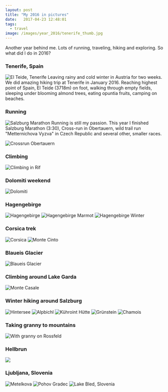 ```yaml
---
layout: post
title: "My 2016 in pictures"
date:   2017-04-23 12:48:01
tags:
  - travel
image: /images/year_2016/tenerife_thumb.jpg
---
```


Another year behind me. Lots of running, traveling, hiking and exploring. So what did I do in 2016?

### Tenerife, Spain
![El Teide, Tenerife](/images/year_2016/tenerife.jpg)
Leaving rainy and cold winter in Austria for two weeks. We did amazing hiking trip at Tenerife in January 2016. Reaching highest point of Spain, El Teide (3718m) on foot, walking through empty fields, sleeping under blooming almond trees, eating 	opuntia fruits, camping on beaches.

### Running
![Salzburg Marathon](/images/year_2016/sbg_marathon.jpg)
Running is still my passion. This year I finished Salzburg Marathon (3:30), Cross-run in Obertauern, wild trail run "Metternichova Vyzva" in Czech Republic and several other, smaller races.

![Crossrun Obertauern](/images/year_2016/crossrun_obertauern.jpg)

### Climbing
![Climbing in Rif](/images/year_2016/rif_kletterturm.jpg)

### Dolomiti weekend
![Dolomiti](/images/year_2016/dolomiti.jpg)

### Hagengebirge
![Hagengebirge](/images/year_2016/hagengebirge.jpg)
![Hagengebirge Marmot](/images/year_2016/hagengebirge_murmeltier.jpg)
![Hagengebirge Winter](/images/year_2016/hagengebirge_winter.jpg)

### Corsica trek
![Corsica](/images/year_2016/corsica.jpg)
![Monte Cinto](/images/year_2016/monte_cinto_corsica.jpg)

### Blaueis Glacier
![Blaueis Glacier](/images/year_2016/blaueis.jpg)

### Climbing around Lake Garda
![Monte Casale](/images/year_2016/garda.jpg)

### Winter hiking around Salzburg
![Hintersee](/images/year_2016/hintersee.jpg)
![Alpbichl](/images/year_2016/alpbichl.jpg)
![Kühroint Hütte](/images/year_2016/kuehroint.jpg)
![Grünstein](/images/year_2016/gruenstein.jpg)
![Chamois](/images/year_2016/gamse.jpg)

### Taking granny to mountains
![With granny on Rossfeld](/images/year_2016/rossfeld.jpg)

### Hellbrun
![](/images/year_2016/hellbrun.jpg)

### Ljubljana, Slovenia
![Metelkova](/images/year_2016/metelkova.jpg)
![Pohov Gradec](/images/year_2016/polhov_gradec.jpg)
![Lake Bled, Slovenia](/images/year_2016/bled.jpg)
